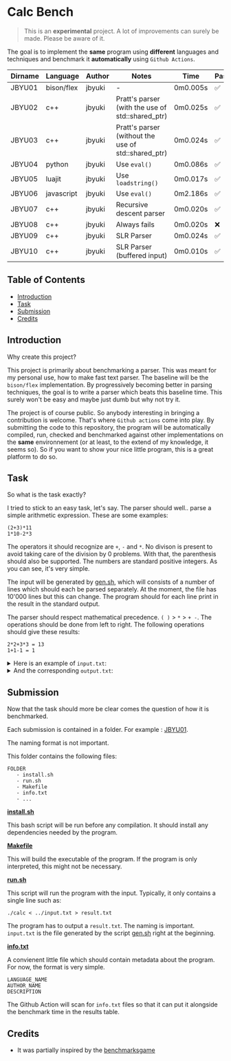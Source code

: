 Calc Bench
==========

> This is an **experimental** project. A lot of improvements can surely be made. Please be aware of it.

The goal is to implement the **same** program using **different** languages and techniques and benchmark it **automatically** using `Github Actions`.

| Dirname | Language | Author | Notes | Time | Passed |
| --- | --- | --- | --- | --- | --- |
| JBYU01 | bison/flex | jbyuki | - | 0m0.005s | :white_check_mark: |
| JBYU02 | c++ | jbyuki | Pratt's parser (with the use of std::shared_ptr) | 0m0.025s | :white_check_mark: |
| JBYU03 | c++ | jbyuki | Pratt's parser (without the use of std::shared_ptr) | 0m0.024s | :white_check_mark: |
| JBYU04 | python | jbyuki | Use `eval()` | 0m0.086s | :white_check_mark: |
| JBYU05 | luajit | jbyuki | Use `loadstring()` | 0m0.017s | :white_check_mark: |
| JBYU06 | javascript | jbyuki | Use `eval()` | 0m2.186s | :white_check_mark: |
| JBYU07 | c++ | jbyuki | Recursive descent parser | 0m0.020s | :white_check_mark: |
| JBYU08 | c++ | jbyuki | Always fails | 0m0.020s | :x: |
| JBYU09 | c++ | jbyuki | SLR Parser | 0m0.024s | :white_check_mark: |
| JBYU10 | c++ | jbyuki | SLR Parser (buffered input) | 0m0.010s | :white_check_mark: |

Table of Contents
-----------------

* [Introduction](#introduction)
* [Task](#intro)
* [Submission](#submission)
* [Credits](#credits)

Introduction
------------

Why create this project?

This project is primarily about benchmarking a parser. This was meant for my personal use, how to make fast text parser. The baseline will be the `bison/flex` implementation. By progressively becoming better in parsing techniques, the goal is to write a parser which beats this baseline time. This surely won't be easy and maybe just dumb but why not try it.

The project is of course public. So anybody interesting in bringing a contribution is welcome. That's where `Github actions` come into play. By submitting the code to this repository, the program will be automatically compiled, run, checked and benchmarked against other implementations on the **same** environnement (or at least, to the extend of my knowledge, it seems so). So if you want to show your nice little program, this is a great platform to do so.

Task
----

So what is the task exactly?

I tried to stick to an easy task, let's say. The parser should well.. parse a simple arithmetic expression. These are some examples:

```
(2+3)*11
1*10-2*3
```

The operators it should recognize are `+`, `-` and `*`. No divison is present to avoid taking care of the division by 0 problems. With that, the parenthesis should also be supported. The numbers are standard positive integers. As you can see, it's very simple.

The input will be generated by [gen.sh](gen.sh), which will consists of a number of lines which should each be parsed separately. At the moment, the file has 10'000 lines but this can change. The program should for each line print in the result in the standard output.

The parser should respect mathematical precedence.  `( )` > `*` > `+ -`. The operations should be done from left to right. The following operations should give these results:

```
2*2+3*3 = 13
1+1-1 = 1
```

<details>
<summary>Here is an example of <code>input.txt</code>:</summary>
<pre>
8*(3)
(7-9-2-6)+8
10+7+(4)
((4))
(8+9*8)-5-10
(2)*9*8+4-6*6
1
4*2-3-10
3
1
</pre>
</details>

<details>
<summary>And the corresponding <code>output.txt</code>:</summary>
<pre>
24
-2
21
4
65
112
1
-5
3
1
</pre>
</details>

Submission
----------

Now that the task should more be clear comes the question of how it is benchmarked. 

Each submission is contained in a folder. For example : [JBYU01](JBYU01/).

The naming format is not important.

This folder contains the following files:
```
FOLDER
   - install.sh
   - run.sh
   - Makefile
   - info.txt
   - ...
```

**[install.sh](JBYU01/install.sh)**

This bash script will be run before any compilation. It should install any dependencies needed by the program.

**[Makefile](JBYU01/run.sh)**

This will build the executable of the program. If the program is only interpreted, this might not be necessary.

**[run.sh](JBYU01/run.sh)**

This script will run the program with the input. Typically, it only contains a single line such as:
```
./calc < ../input.txt > result.txt
```

The program has to output a `result.txt`. The naming is important. `input.txt` is the file generated by the script [gen.sh](gen.sh) right at the beginning.

**[info.txt](JBYU01/info.txt)**

A convienent little file which should contain metadata about the program. For now, the format is very simple.

```
LANGUAGE_NAME
AUTHOR_NAME
DESCRIPTION
```

The Github Action will scan for `info.txt` files so that it can put it alongside the benchmark time in the results table.

Credits
-------

* It was partially inspired by the [benchmarksgame](https://benchmarksgame-team.pages.debian.net/benchmarksgame/)
